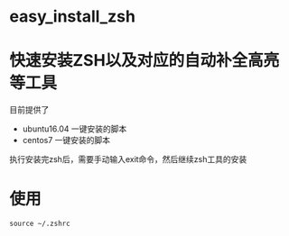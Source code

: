 # easy_install_zsh

# 快速安装ZSH以及对应的自动补全高亮等工具
目前提供了
* ubuntu16.04 一键安装的脚本
* centos7 一键安装的脚本

执行安装完zsh后，需要手动输入exit命令，然后继续zsh工具的安装

# 使用
`source ~/.zshrc`
